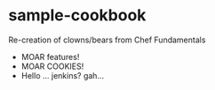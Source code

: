 # sample-cookbook

Re-creation of clowns/bears from Chef Fundamentals
- MOAR features!
- MOAR COOKIES!
- Hello ... jenkins?
gah...